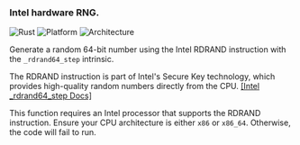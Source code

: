 ### Intel hardware RNG.
![Rust](https://img.shields.io/badge/made%20with-Rust-red)
![Platform](https://img.shields.io/badge/platform-windows-blueviolet)
![Architecture](https://img.shields.io/badge/arch-x86_64-black)
</br>

Generate a random 64-bit number using the Intel RDRAND instruction with the `_rdrand64_step` intrinsic. 

The RDRAND instruction is part of Intel's Secure Key technology, which provides high-quality random numbers directly from the CPU.
[[Intel _rdrand64_step Docs]](https://www.intel.com/content/www/us/en/docs/intrinsics-guide/index.html#text=_rdrand64_step)

This function requires an Intel processor that supports the RDRAND instruction. Ensure your CPU architecture is either `x86` or `x86_64`. Otherwise, the code will fail to run.

